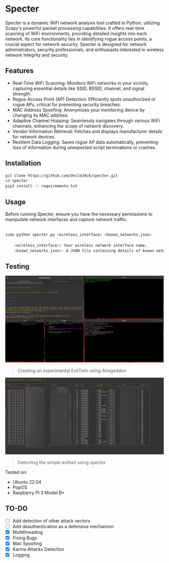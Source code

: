# Specter

Specter is a dynamic WiFi network analysis tool crafted in Python, utilizing Scapy's powerful packet processing capabilities. It offers real-time scanning of WiFi environments, providing detailed insights into each network. Its core functionality lies in identifying rogue access points, a crucial aspect for network security. Specter is designed for network administrators, security professionals, and enthusiasts interested in wireless network integrity and security.

## Features

- Real-Time WiFi Scanning: Monitors WiFi networks in your vicinity, capturing essential details like SSID, BSSID, channel, and signal strength.
- Rogue Access Point (AP) Detection: Efficiently spots unauthorized or rogue APs, critical for preventing security breaches.
- MAC Address Spoofing: Anonymizes your monitoring device by changing its MAC address.
- Adaptive Channel Hopping: Seamlessly navigates through various WiFi channels, enhancing the scope of network discovery.
- Vendor Information Retrieval: Fetches and displays manufacturer details for network devices.
- Resilient Data Logging: Saves rogue AP data automatically, preventing loss of information during unexpected script terminations or crashes.

## Installation

```bash
git clone https://github.com/UncleJ4ck/specter.git
cd specter
pip3 install -r requirements.txt
```

## Usage

Before running Specter, ensure you have the necessary permissions to manipulate network interfaces and capture network traffic.

```bash

sudo python specter.py <wireless_interface> <known_networks.json>

    <wireless_interface>: Your wireless network interface name.
    <known_networks.json>: A JSON file containing details of known networks for rogue AP detection.
```

## Testing

![img1](/img/img1.png)

> Creating an experimental EvilTwin using Airegeddon

![img2](/img/img2.png)

> Detecting the simple eviltwil using spectre

Tested on:
- Ubuntu 22.04
- PopOS
- Raspberry PI 3 Model B+
  
## TO-DO

- [ ] Add detection of other attack vectors
- [ ] Add deauthentication as a defensive mechanism
- [x] Multithreading
- [x] Fixing Bugs
- [x] Mac Spoofing
- [x] Karma Attacks Detection
- [x] Logging 
